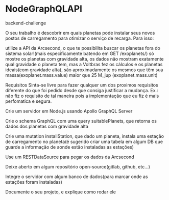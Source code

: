 # NodeGraphQLAPI

backend-challenge

O seu trabalho é descobrir em quais planetas pode instalar seus novos postos de carregamento para otimizar o serviço de recarga.
Para isso:

utilize a API da Arcsecond, o que te possibilita buscar os planetas fora do sistema solar!(mais especificamente batendo em GET /exoplanets/)
só mostre os planetas com gravidade alta, os dados não mostram exatamente qual gravidade o planeta tem, mas a Voltbras fez os cálculos e os planetas ideais(com gravidade alta),
são aproximadamente os mesmos que têm sua massa(exoplanet.mass.value) maior que 25 M_jup (exoplanet.mass.unit)

Requisitos
Sinta-se livre para fazer qualquer um dos proximos requisitos diferente do que foi pedido desde que consiga justificar a mudança. Ex.: não fiz o requisito de tal maneira pois a implementação que eu fiz é mais perfomatica e segura.


 Crie um servidor em Node.js usando Apollo GraphQL Server

 Crie o schema GraphQL com uma query suitablePlanets, que retorna os dados dos planetas com gravidade alta

 Crie uma mutation installStation, que dado um planeta, instala uma estação de carregamento no planeta(é sugerido criar uma tabela em algum DB que guarde a informação de aonde estão instaladas as estações)

 Use um RESTDataSource para pegar os dados da Arcsecond

 Deixe aberto em algum repositório open-source(gitlab, github, etc...)

 Integre o servidor com algum banco de dados(para marcar onde as estações foram instaladas)

 Documente o seu projeto, e explique como rodar ele
